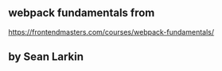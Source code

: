 ## webpack fundamentals from 
<https://frontendmasters.com/courses/webpack-fundamentals/>
## by  Sean Larkin 





